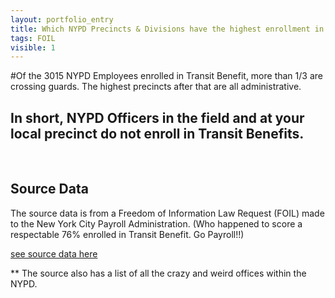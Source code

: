 ```yaml
---
layout: portfolio_entry
title: Which NYPD Precincts & Divisions have the highest enrollment in Transit Benefit
tags: FOIL
visible: 1
---
```


#Of the 3015 NYPD Employees enrolled in Transit Benefit, more than 1/3 are crossing guards. The highest precincts after that are all administrative.

## In short, NYPD Officers in the field and at your local precinct do not enroll in Transit Benefits. 
<br>

## Source Data

The source data is from a Freedom of Information Law Request (FOIL) made to the New York City Payroll Administration. (Who happened to score a respectable 76% enrolled in Transit Benefit. Go Payroll!!)

[see source data here](https://github.com/Bellspringsteen/other.nyc/blob/master/NYCGOV/Payroll/NYCPayrollTransitBennefitNYPDPrecinct/NYCPayrollTransitBennefitNYPDPrecinct_Data.csv)

** The source also has a list of all the crazy and weird offices within the NYPD. 
